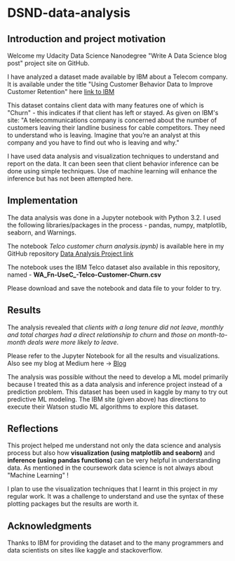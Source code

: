 # DSND-data-analysis

## Introduction and project motivation

  Welcome my  Udacity Data Science Nanodegree "Write A Data Science blog post" project site on GitHub. 
  
  I have analyzed a dataset made available by IBM about a Telecom company. It is available under the title "Using Customer Behavior Data to Improve Customer Retention" here [link to IBM](https://www.ibm.com/communities/analytics/watson-analytics-blog/predictive-insights-in-the-telco-customer-churn-data-set/)
  
  This dataset contains client data with many features one of which is "Churn" - this indicates if that client has left or stayed. As given on IBM's site:
    "A telecommunications company is concerned about the number of customers leaving their landline business for cable competitors.
     They need to understand who is leaving. Imagine that you’re an analyst at this company and you have to find out who is leaving and why."
  
  I have used data analysis and visualization techniques to understand and report on the data. It can been seen that client behavior inference can be done using simple techniques. Use of machine learning will enhance the inference but has not been attempted here. 
  
  
## Implementation
  The data analysis was done in a Jupyter notebook with Python 3.2. I used the following libraries/packages in the process 
    - pandas, numpy, matplotlib, seaborn, and Warnings.
   
  The notebook *Telco customer churn analysis.ipynb)* is available here in my GitHub repository [Data Analysis Project link](https://github.com/g-iyer/DSND-data-analysis) 
  
  The notebook uses the IBM Telco dataset also available in this repository, named - **WA_Fn-UseC_-Telco-Customer-Churn.csv**
  
  Please download and save the notebook and data file to your folder to try. 
  

## Results

  The analysis revealed that 
                *clients with a long tenure did not leave*,
                *monthly and total charges had a direct relationship to churn* and 
                *those on month-to-month deals were more likely to leave*. 
                
  Please refer to the Jupyter Notebook for all the results and visualizations. 
  Also see my blog at Medium here -> [Blog](https://medium.com/@gopal.iyer0/data-analysis-understanding-customer-behavior-for-better-retention-8484b6170293)
  
  The analysis was possible without the need to develop a ML model primarily because I treated this as a data analysis and inference project instead of a prediction problem. This dataset has been used in kaggle by many to try out predictive ML modeling. The IBM site (given above) has directions to execute their Watson studio ML algorithms to explore this dataset.
  
  ## Reflections
  
  This project helped me understand not only the data science and analysis process but also how **visualization (using matplotlib
  and seaborn)**  and **inference (using pandas functions)** can be very helpful in understanding data. 
  As mentioned in the coursework data science is not always about "Machine Learning" !
    
  I plan to use the visualization techniques that I learnt in this project in my regular work. It was a challenge to understand
  and use the syntax of these plotting packages but the results are worth it. 
    
 ## Acknowledgments
  
  Thanks to IBM for providing the dataset and to the many programmers and data scientists on sites like kaggle and stackoverflow.
   
   
